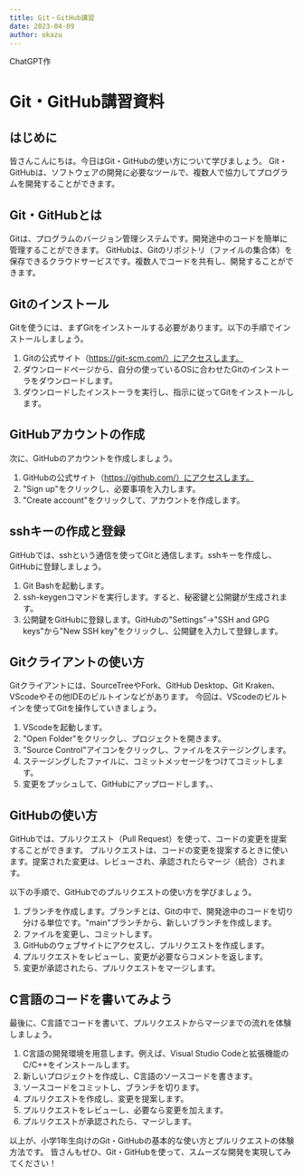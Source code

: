 ```yaml
---
title: Git・GitHub講習
date: 2023-04-09
author: okazu
---
```


ChatGPT作

# Git・GitHub講習資料

## はじめに

皆さんこんにちは。今日はGit・GitHubの使い方について学びましょう。
Git・GitHubは、ソフトウェアの開発に必要なツールで、複数人で協力してプログラムを開発することができます。

## Git・GitHubとは

Gitは、プログラムのバージョン管理システムです。開発途中のコードを簡単に管理することができます。
GitHubは、Gitのリポジトリ（ファイルの集合体）を保存できるクラウドサービスです。複数人でコードを共有し、開発することができます。

## Gitのインストール

Gitを使うには、まずGitをインストールする必要があります。以下の手順でインストールしましょう。

1. Gitの公式サイト（https://git-scm.com/）にアクセスします。
2. ダウンロードページから、自分の使っているOSに合わせたGitのインストーラをダウンロードします。
3. ダウンロードしたインストーラを実行し、指示に従ってGitをインストールします。

## GitHubアカウントの作成

次に、GitHubのアカウントを作成しましょう。

1. GitHubの公式サイト（https://github.com/）にアクセスします。
2. "Sign up"をクリックし、必要事項を入力します。
3. "Create account"をクリックして、アカウントを作成します。

## sshキーの作成と登録

GitHubでは、sshという通信を使ってGitと通信します。sshキーを作成し、GitHubに登録しましょう。

1. Git Bashを起動します。
2. ssh-keygenコマンドを実行します。すると、秘密鍵と公開鍵が生成されます。
3. 公開鍵をGitHubに登録します。GitHubの"Settings"→"SSH and GPG keys"から"New SSH key"をクリックし、公開鍵を入力して登録します。

## Gitクライアントの使い方

Gitクライアントには、SourceTreeやFork、GitHub Desktop、Git Kraken、VScodeやその他IDEのビルトインなどがあります。
今回は、VScodeのビルトインを使ってGitを操作していきましょう。

1. VScodeを起動します。
2. "Open Folder"をクリックし、プロジェクトを開きます。
3. "Source Control"アイコンをクリックし、ファイルをステージングします。
4. ステージングしたファイルに、コミットメッセージをつけてコミットします。
5. 変更をプッシュして、GitHubにアップロードします。、

## GitHubの使い方

GitHubでは、プルリクエスト（Pull Request）を使って、コードの変更を提案することができます。
プルリクエストは、コードの変更を提案するときに使います。提案された変更は、レビューされ、承認されたらマージ（統合）されます。

以下の手順で、GitHubでのプルリクエストの使い方を学びましょう。

1. ブランチを作成します。ブランチとは、Gitの中で、開発途中のコードを切り分ける単位です。"main"ブランチから、新しいブランチを作成します。
2. ファイルを変更し、コミットします。
3. GitHubのウェブサイトにアクセスし、プルリクエストを作成します。
4. プルリクエストをレビューし、変更が必要ならコメントを返します。
5. 変更が承認されたら、プルリクエストをマージします。

## C言語のコードを書いてみよう
最後に、C言語でコードを書いて、プルリクエストからマージまでの流れを体験しましょう。

1. C言語の開発環境を用意します。例えば、Visual Studio Codeと拡張機能のC/C++をインストールします。
2. 新しいプロジェクトを作成し、C言語のソースコードを書きます。
3. ソースコードをコミットし、ブランチを切ります。
4. プルリクエストを作成し、変更を提案します。
5. プルリクエストをレビューし、必要なら変更を加えます。
6. プルリクエストが承認されたら、マージします。

以上が、小学1年生向けのGit・GitHubの基本的な使い方とプルリクエストの体験方法です。
皆さんもぜひ、Git・GitHubを使って、スムーズな開発を実現してみてください！

